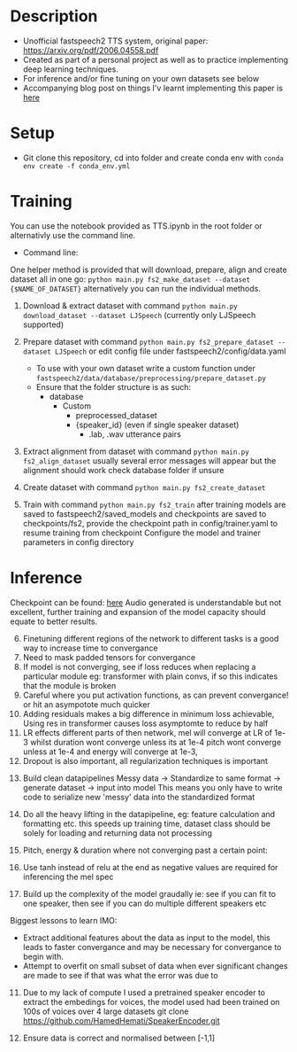 # Description

- Unofficial fastspeech2 TTS system, original paper: https://arxiv.org/pdf/2006.04558.pdf
- Created as part of a personal project as well as to practice implementing deep learning techniques.
- For inference and/or fine tuning on your own datasets see below
- Accompanying blog post on things I'v learnt implementing this paper is [here](https://torphix.github.io/blog/fastpages/jupyter/2022/01/24/Fastspeech.html)
# Setup

- Git clone this repository, cd into folder and create conda env with `conda env create -f conda_env.yml`

# Training

You can use the notebook provided as TTS.ipynb in the root folder or alternativly use the command line.

- Command line:

One helper method is provided that will download, prepare, align and create dataset all in one go: `python main.py fs2_make_dataset --dataset {$NAME_OF_DATASET}` alternatively you can run the individual methods.

1. Download & extract dataset with command `python main.py download_dataset --dataset LJSpeech` (currently only LJSpeech supported)
2. Prepare dataset with command `python main.py fs2_prepare_dataset --dataset LJSpeech` or edit config file under fastspeech2/config/data.yaml

   - To use with your own dataset write a custom function under `fastspeech2/data/database/preprocessing/prepare_dataset.py`
   - Ensure that the folder structure is as such:
     - database
       - Custom
         - preprocessed_dataset
         - {speaker_id} (even if single speaker dataset)
           - .lab, .wav utterance pairs

3. Extract alignment from dataset with command `python main.py fs2_align_dataset` usually several error messages will appear but the alignment should work check database folder if unsure
4. Create dataset with command `python main.py fs2_create_dataset`
5. Train with command `python main.py fs2_train` after training models are saved to fastspeech2/saved_models and checkpoints are saved to checkpoints/fs2, provide the checkpoint path in config/trainer.yaml to resume training from checkpoint
   Configure the model and trainer parameters in config directory

# Inference

Checkpoint can be found: [here](https://drive.google.com/file/d/1dcIFZCn1aRu46dX1lfa3CDzoM0D-3VJ0/view?usp=sharing)
Audio generated is understandable but not excellent, further training and expansion of the model capacity should equate to better results.

6. Finetuning different regions of the network to different tasks is a good way to increase time to convergance
7. Need to mask padded tensors for convergance
8. If model is not converging, see if loss reduces when replacing a particular module eg: transformer with plain convs,
   if so this indicates that the module is broken
9. Careful where you put activation functions, as can prevent convergance! or hit an asympotote much quicker
10. Adding residuals makes a big difference in minimum loss achievable, Using res in transformer causes loss asymptomte to reduce by half
11. LR effects different parts of then network, mel will converge at LR of 1e-3 whilst duration wont converge unless its at 1e-4
    pitch wont converge unless at 1e-4 and energy will converge at 1e-3,
12. Dropout is also important, all regularization techniques is important
<!-- Data -->
13. Build clean datapipelines
    Messy data -> Standardize to same format -> generate dataset -> input into model
    This means you only have to write code to serialize new 'messy' data into the standardized format
14. Do all the heavy lifting in the datapipeline, eg: feature calculation and formatting etc. this speeds up training time, dataset class should be solely for loading and returning data not
    processing

15. Pitch, energy & duration where not converging past a certain point:

16. Use tanh instead of relu at the end as negative values are required for inferencing the mel spec
17. Build up the complexity of the model graudally ie: see if you can fit to one speaker, then see if you can do multiple different speakers etc

Biggest lessons to learn IMO:

- Extract additional features about the data as input to the model, this leads to faster convergance and may be necessary for convergance to begin with.
- Attempt to overfit on small subset of data when ever significant changes are made to see if that was what the error was due to

11. Due to my lack of compute I used a pretrained speaker encoder to extract the embedings for voices, the model used had been trained on 100s of voices over 4 large datasets
    git clone https://github.com/HamedHemati/SpeakerEncoder.git

12. Ensure data is correct and normalised between [-1,1]

